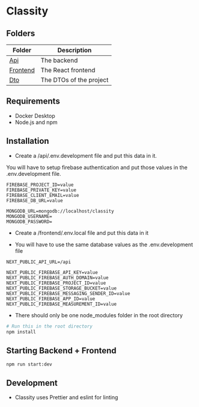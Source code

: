 # Classity

## Folders

| Folder                | Description             |
| --------------------- | ----------------------- |
| [Api](/api)           | The backend             |
| [Frontend](/frontend) | The React frontend      |
| [Dto](/dto)           | The DTOs of the project |

## Requirements

- Docker Desktop
- Node.js and npm

## Installation

- Create a /api/.env.development file and put this data in it.

You will have to setup firebase authentication and put those values in the .env.development file.

```
FIREBASE_PROJECT_ID=value
FIREBASE_PRIVATE_KEY=value
FIREBASE_CLIENT_EMAIL=value
FIREBASE_DB_URL=value

MONGODB_URL=mongodb://localhost/classity
MONGODB_USERNAME=
MONGODB_PASSWORD=
```

- Create a /frontend/.env.local file and put this data in it

- You will have to use the same database values as the .env.development file

```
NEXT_PUBLIC_API_URL=/api

NEXT_PUBLIC_FIREBASE_API_KEY=value
NEXT_PUBLIC_FIREBASE_AUTH_DOMAIN=value
NEXT_PUBLIC_FIREBASE_PROJECT_ID=value
NEXT_PUBLIC_FIREBASE_STORAGE_BUCKET=value
NEXT_PUBLIC_FIREBASE_MESSAGING_SENDER_ID=value
NEXT_PUBLIC_FIREBASE_APP_ID=value
NEXT_PUBLIC_FIREBASE_MEASUREMENT_ID=value

```

- There should only be one node_modules folder in the root directory

```bash
# Run this in the root directory
npm install
```

## Starting Backend + Frontend

```
npm run start:dev
```

## Development

- Classity uses Prettier and eslint for linting
